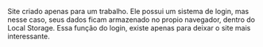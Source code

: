 Site criado apenas para um trabalho. Ele possui um sistema de login, mas nesse caso, seus dados ficam armazenado no propio navegador, dentro do Local Storage. Essa função do login, existe apenas para deixar o site mais interessante.
